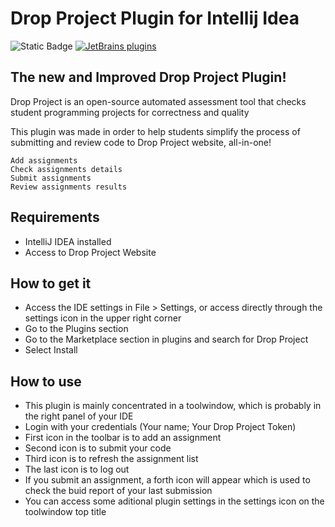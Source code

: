 # Drop Project Plugin for Intellij Idea

![[Static Badge](https://img.shields.io/badge/version-v0.9.4-blue)](https://img.shields.io/badge/version-v0.9.3-blue)
[![JetBrains plugins](https://img.shields.io/jetbrains/plugin/d/21870-drop-project)](https://img.shields.io/jetbrains/plugin/d/21870-drop-project)

## The new and Improved Drop Project Plugin!

Drop Project is an open-source automated assessment tool that checks student programming projects for correctness and
quality

This plugin was made in order to help students simplify the process of submitting and review code to Drop Project
website, all-in-one!

    Add assignments
    Check assignments details
    Submit assignments
    Review assignments results

## Requirements

* IntelliJ IDEA installed
* Access to Drop Project Website

## How to get it

* Access the IDE settings in File > Settings, or access directly through the settings icon in the upper right corner
* Go to the Plugins section
* Go to the Marketplace section in plugins and search for Drop Project
* Select Install

## How to use

* This plugin is mainly concentrated in a toolwindow, which is probably in the right panel of your IDE
* Login with your credentials (Your name; Your Drop Project Token)
* First icon in the toolbar is to add an assignment
* Second icon is to submit your code
* Third icon is to refresh the assignment list
* The last icon is to log out
* If you submit an assignment, a forth icon will appear which is used to check the buid report of your last submission
* You can access some aditional plugin settings in the settings icon on the toolwindow top title
